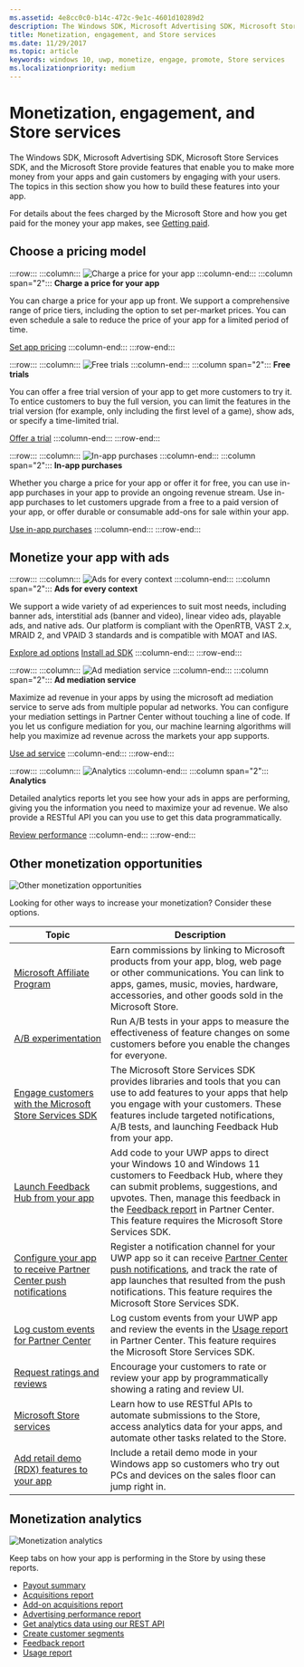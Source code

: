 ```yaml
---
ms.assetid: 4e8cc0c0-b14c-472c-9e1c-4601d10289d2
description: The Windows SDK, Microsoft Advertising SDK, Microsoft Store Services SDK, and the Microsoft Store provide many features that enable you to make more money from your apps and gain customers from engaging with your users.
title: Monetization, engagement, and Store services
ms.date: 11/29/2017
ms.topic: article
keywords: windows 10, uwp, monetize, engage, promote, Store services
ms.localizationpriority: medium
---
```

# Monetization, engagement, and Store services

The Windows SDK, Microsoft Advertising SDK, Microsoft Store Services SDK, and the Microsoft Store provide features that enable you to make more money from your apps and gain customers by engaging with your users. The topics in this section show you how to build these features into your app.

For details about the fees charged by the Microsoft Store and how you get paid for the money your app makes, see [Getting paid](/partner-center/marketplace-get-paid).

## Choose a pricing model

:::row:::
    :::column:::
        ![Charge a price for your app](images/pricing-charge-price.png)
    :::column-end:::
    :::column span="2":::
**Charge a price for your app**

You can charge a price for your app up front. We support a comprehensive range of price tiers, including the option to set per-market prices. You can even schedule a sale to reduce the price of your app for a limited period of time.

[Set app pricing](../publish/set-app-pricing-and-availability.md)
    :::column-end:::
:::row-end:::

:::row:::
    :::column:::
        ![Free trials](images/pricing-free-trial.png)
    :::column-end:::
    :::column span="2":::
**Free trials**

You can offer a free trial version of your app to get more customers to try it. To entice customers to buy the full version, you can limit the features in the trial version (for example, only including the first level of a game), show ads, or specify a time-limited trial.

[Offer a trial](in-app-purchases-and-trials.md)
    :::column-end:::
:::row-end:::

:::row:::
    :::column:::
        ![In-app purchases](images/pricing-in-app-purchases.png)
    :::column-end:::
    :::column span="2":::
**In-app purchases**

Whether you charge a price for your app or offer it for free, you can use in-app purchases in your app to provide an ongoing revenue stream. Use in-app purchases to let customers upgrade from a free to a paid version of your app, or offer durable or consumable add-ons for sale within your app.

[Use in-app purchases](in-app-purchases-and-trials.md)
    :::column-end:::
:::row-end:::

## Monetize your app with ads

:::row:::
    :::column:::
        ![Ads for every context](images/monetize-ads-every-context.png)
    :::column-end:::
    :::column span="2":::
**Ads for every context**

We support a wide variety of ad experiences to suit most needs, including banner ads, interstitial ads (banner and video), linear video ads, playable ads, and native ads. Our platform is compliant with the OpenRTB, VAST 2.x, MRAID 2, and VPAID 3 standards and is compatible with MOAT and IAS.

[Explore ad options]()
[Install ad SDK](https://marketplace.visualstudio.com/items?itemName=AdMediator.MicrosoftAdvertisingSDK)
    :::column-end:::
:::row-end:::

:::row:::
    :::column:::
        ![Ad mediation service](images/monetize-ad-mediation-service.png)
    :::column-end:::
    :::column span="2":::
**Ad mediation service**

Maximize ad revenue in your apps by using the microsoft ad mediation service to serve ads from multiple popular ad networks. You can configure your mediation settings in Partner Center without touching a line of code. If you let us configure mediation for you, our machine learning algorithms will help you maximize ad revenue across the markets your app supports.

[Use ad service](https://blogs.windows.com/windowsdeveloper/2017/05/08/announcing-microsofts-ad-mediation-service/)
    :::column-end:::
:::row-end:::

:::row:::
    :::column:::
        ![Analytics](images/monetize-analytics-pie-chart.png)
    :::column-end:::
    :::column span="2":::
**Analytics**

Detailed analytics reports let you see how your ads in apps are performing, giving you the information you need to maximize your ad revenue. We also provide a RESTful API you can you use to get this data programmatically.

[Review performance](../publish/advertising-performance-report.md)
    :::column-end:::
:::row-end:::

## Other monetization opportunities

![Other monetization opportunities](images/monetize-other-opportunities.png)

Looking for other ways to increase your monetization? Consider these options.

 Topic                | Description                 |
|--------------------|-----------------------------|
| [Microsoft Affiliate Program](https://www.microsoftaffiliates.com/) | Earn commissions by linking to Microsoft products from your app, blog, web page or other communications. You can link to apps, games, music, movies, hardware, accessories, and other goods sold in the Microsoft Store.
| [A/B experimentation](./run-app-experiments-with-a-b-testing.md) | Run A/B tests in your apps to measure the effectiveness of feature changes on some customers before you enable the changes for everyone.
| [Engage customers with the Microsoft Store Services SDK](microsoft-store-services-sdk.md) | The Microsoft Store Services SDK provides libraries and tools that you can use to add features to your apps that help you engage with your customers. These features include targeted notifications, A/B tests, and launching Feedback Hub from your app.
| [Launch Feedback Hub from your app](launch-feedback-hub-from-your-app.md) | Add code to your UWP apps to direct your Windows 10 and Windows 11 customers to Feedback Hub, where they can submit problems, suggestions, and upvotes. Then, manage this feedback in the [Feedback report](../publish/feedback-report.md) in Partner Center. This feature requires the Microsoft Store Services SDK. 
| [Configure your app to receive Partner Center push notifications](configure-your-app-to-receive-dev-center-notifications.md) | Register a notification channel for your UWP app so it can receive [Partner Center push notifications](../publish/send-push-notifications-to-your-apps-customers.md), and track the rate of app launches that resulted from the push notifications. This feature requires the Microsoft Store Services SDK.
| [Log custom events for Partner Center](log-custom-events-for-dev-center.md) | Log custom events from your UWP app and review the events in the [Usage report](../publish/usage-report.md) in Partner Center. This feature requires the Microsoft Store Services SDK.
| [Request ratings and reviews](request-ratings-and-reviews.md) | Encourage your customers to rate or review your app by programmatically showing a rating and review UI.
| [Microsoft Store services](using-windows-store-services.md) | Learn how to use RESTful APIs to automate submissions to the Store, access analytics data for your apps, and automate other tasks related to the Store.
| [Add retail demo (RDX) features to your app](retail-demo-experience.md) | Include a retail demo mode in your Windows app so customers who try out PCs and devices on the sales floor can jump right in.

## Monetization analytics

![Monetization analytics](images/monetize-analytics.png)

Keep tabs on how your app is performing in the Store by using these reports.

- [Payout summary](/partner-center/payout-statement)
- [Acquisitions report](../publish/acquisitions-report.md)
- [Add-on acquisitions report](../publish/add-on-acquisitions-report.md)
- [Advertising performance report](../publish/advertising-performance-report.md)
- [Get analytics data using our REST API](access-analytics-data-using-windows-store-services.md)
- [Create customer segments](../publish/create-customer-segments.md)
- [Feedback report](../publish/feedback-report.md)
- [Usage report](../publish/usage-report.md)
